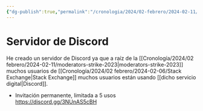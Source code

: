 ```yaml
---
{"dg-publish":true,"permalink":"/cronologia/2024/02-febrero/2024-02-11/discord-server/","title":"Servidor de Discord","created":"2024-02-11T13:06:19.044-06:00","updated":"2024-02-11T13:11:04.455-06:00"}
---
```


# Servidor de Discord
He creado un servidor de Discord ya que a raíz de la [[Cronología/2024/02 febrero/2024-02-11/moderators-strike-2023\|moderators-strike-2023]] muchos usuarios de [[Cronología/2024/02 febrero/2024-02-06/Stack Exchange\|Stack Exchange]] muchos usuarios están usando [[dicho servicio digital\|Discord]].
- Invitación permanente, limitada a 5 usos
	https://discord.gg/3NUnAS5cBH